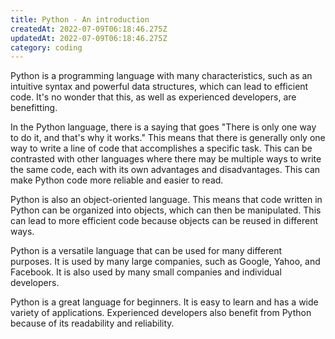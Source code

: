 ```yaml
---
title: Python - An introduction
createdAt: 2022-07-09T06:18:46.275Z
updatedAt: 2022-07-09T06:18:46.275Z
category: coding
---
```


Python is a programming language with many characteristics, such as an intuitive syntax and powerful data structures, which can lead to efficient code. It's no wonder that this, as well as experienced developers, are benefitting. 

In the Python language, there is a saying that goes "There is only one way to do it, and that's why it works." This means that there is generally only one way to write a line of code that accomplishes a specific task. This can be contrasted with other languages where there may be multiple ways to write the same code, each with its own advantages and disadvantages. This can make Python code more reliable and easier to read. 

Python is also an object-oriented language. This means that code written in Python can be organized into objects, which can then be manipulated. This can lead to more efficient code because objects can be reused in different ways. 

Python is a versatile language that can be used for many different purposes. It is used by many large companies, such as Google, Yahoo, and Facebook. It is also used by many small companies and individual developers. 

Python is a great language for beginners. It is easy to learn and has a wide variety of applications. Experienced developers also benefit from Python because of its readability and reliability.
